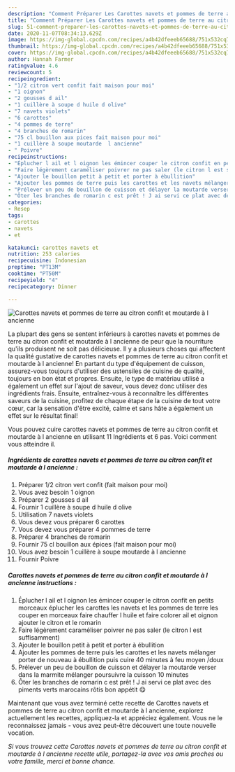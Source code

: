 ```yaml
---
description: "Comment Préparer Les Carottes navets et pommes de terre au citron confit et moutarde à l ancienne"
title: "Comment Préparer Les Carottes navets et pommes de terre au citron confit et moutarde à l ancienne"
slug: 51-comment-preparer-les-carottes-navets-et-pommes-de-terre-au-citron-confit-et-moutarde-a-l-ancienne
date: 2020-11-07T08:34:13.629Z
image: https://img-global.cpcdn.com/recipes/a4b42dfeeeb65688/751x532cq70/carottes-navets-et-pommes-de-terre-au-citron-confit-et-moutarde-a-l-ancienne-photo-principale-de-la-recette.jpg
thumbnail: https://img-global.cpcdn.com/recipes/a4b42dfeeeb65688/751x532cq70/carottes-navets-et-pommes-de-terre-au-citron-confit-et-moutarde-a-l-ancienne-photo-principale-de-la-recette.jpg
cover: https://img-global.cpcdn.com/recipes/a4b42dfeeeb65688/751x532cq70/carottes-navets-et-pommes-de-terre-au-citron-confit-et-moutarde-a-l-ancienne-photo-principale-de-la-recette.jpg
author: Hannah Farmer
ratingvalue: 4.6
reviewcount: 5
recipeingredient:
- "1/2 citron vert confit fait maison pour moi"
- "1 oignon"
- "2 gousses d ail"
- "1 cuillère à soupe d huile d olive"
- "7 navets violets"
- "6 carottes"
- "4 pommes de terre"
- "4 branches de romarin"
- "75 cl bouillon aux pices fait maison pour moi"
- "1 cuillère à soupe moutarde  l ancienne"
- " Poivre"
recipeinstructions:
- "Éplucher l ail et l oignon les émincer couper le citron confit en petits morceaux éplucher les carottes les navets et les pommes de terre les couper en morceaux faire chauffer l huile et faire colorer ail et oignon ajouter le citron et le romarin"
- "Faire légèrement caraméliser poivrer ne pas saler (le citron l est suffisamment)"
- "Ajouter le bouillon petit à petit et porter à ébullition"
- "Ajouter les pommes de terre puis les carottes et les navets mélanger porter de nouveau à ébullition puis cuire 40 minutes à feu moyen /doux"
- "Prélever un peu de bouillon de cuisson et délayer la moutarde verser dans la marmite mélanger poursuivre la cuisson 10 minutes"
- "Ôter les branches de romarin c est prêt ! J ai servi ce plat avec des piments verts marocains rôtis bon appétit 😋"
categories:
- Resep
tags:
- carottes
- navets
- et

katakunci: carottes navets et 
nutrition: 253 calories
recipecuisine: Indonesian
preptime: "PT13M"
cooktime: "PT50M"
recipeyield: "4"
recipecategory: Dinner

---
```



![Carottes navets et pommes de terre au citron confit et moutarde à l ancienne](https://img-global.cpcdn.com/recipes/a4b42dfeeeb65688/751x532cq70/carottes-navets-et-pommes-de-terre-au-citron-confit-et-moutarde-a-l-ancienne-photo-principale-de-la-recette.jpg)

La plupart des gens se sentent inférieurs à carottes navets et pommes de terre au citron confit et moutarde à l ancienne de peur que la nourriture qu'ils produisent ne soit pas délicieuse. Il y a plusieurs choses qui affectent la qualité gustative de carottes navets et pommes de terre au citron confit et moutarde à l ancienne! En partant du type d'équipement de cuisson, assurez-vous toujours d'utiliser des ustensiles de cuisine de qualité, toujours en bon état et propres. Ensuite, le type de matériau utilisé a également un effet sur l'ajout de saveur, vous devez donc utiliser des ingrédients frais. Ensuite, entraînez-vous à reconnaître les différentes saveurs de la cuisine, profitez de chaque étape de la cuisine de tout votre cœur, car la sensation d'être excité, calme et sans hâte a également un effet sur le résultat final!

<!--inarticleads1-->

Vous pouvez cuire carottes navets et pommes de terre au citron confit et moutarde à l ancienne en utilisant 11 Ingrédients et 6 pas. Voici comment vous atteindre il.

##### Ingrédients de carottes navets et pommes de terre au citron confit et moutarde à l ancienne :

1. Préparer 1/2 citron vert confit (fait maison pour moi)
1. Vous avez besoin 1 oignon
1. Préparer 2 gousses d ail
1. Fournir 1 cuillère à soupe d huile d olive
1. Utilisation 7 navets violets
1. Vous devez vous préparer 6 carottes
1. Vous devez vous préparer 4 pommes de terre
1. Préparer 4 branches de romarin
1. Fournir 75 cl bouillon aux épices (fait maison pour moi)
1. Vous avez besoin 1 cuillère à soupe moutarde à l ancienne
1. Fournir  Poivre




<!--inarticleads2-->

##### Carottes navets et pommes de terre au citron confit et moutarde à l ancienne instructions :

1. Éplucher l ail et l oignon les émincer couper le citron confit en petits morceaux éplucher les carottes les navets et les pommes de terre les couper en morceaux faire chauffer l huile et faire colorer ail et oignon ajouter le citron et le romarin
1. Faire légèrement caraméliser poivrer ne pas saler (le citron l est suffisamment)
1. Ajouter le bouillon petit à petit et porter à ébullition
1. Ajouter les pommes de terre puis les carottes et les navets mélanger porter de nouveau à ébullition puis cuire 40 minutes à feu moyen /doux
1. Prélever un peu de bouillon de cuisson et délayer la moutarde verser dans la marmite mélanger poursuivre la cuisson 10 minutes
1. Ôter les branches de romarin c est prêt ! J ai servi ce plat avec des piments verts marocains rôtis bon appétit 😋




<!--inarticleads1-->

<p>
Maintenant que vous avez terminé cette recette de Carottes navets et pommes de terre au citron confit et moutarde à l ancienne, explorez actuellement les recettes, appliquez-la et appréciez également. Vous ne le reconnaissez jamais - vous avez peut-être découvert une toute nouvelle vocation.
</p>

<p>
<i>Si vous trouvez cette Carottes navets et pommes de terre au citron confit et moutarde à l ancienne recette utile, partagez-la avec vos amis proches ou votre famille, merci et bonne chance.</i>
</p>
